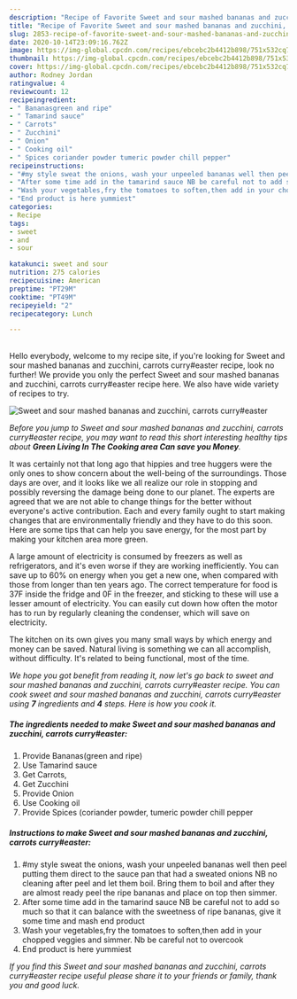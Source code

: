 ```yaml
---
description: "Recipe of Favorite Sweet and sour mashed bananas and zucchini, carrots curry#easter"
title: "Recipe of Favorite Sweet and sour mashed bananas and zucchini, carrots curry#easter"
slug: 2853-recipe-of-favorite-sweet-and-sour-mashed-bananas-and-zucchini-carrots-curryeaster
date: 2020-10-14T23:09:16.762Z
image: https://img-global.cpcdn.com/recipes/ebcebc2b4412b898/751x532cq70/sweet-and-sour-mashed-bananas-and-zucchini-carrots-curryeaster-recipe-main-photo.jpg
thumbnail: https://img-global.cpcdn.com/recipes/ebcebc2b4412b898/751x532cq70/sweet-and-sour-mashed-bananas-and-zucchini-carrots-curryeaster-recipe-main-photo.jpg
cover: https://img-global.cpcdn.com/recipes/ebcebc2b4412b898/751x532cq70/sweet-and-sour-mashed-bananas-and-zucchini-carrots-curryeaster-recipe-main-photo.jpg
author: Rodney Jordan
ratingvalue: 4
reviewcount: 12
recipeingredient:
- " Bananasgreen and ripe"
- " Tamarind sauce"
- " Carrots"
- " Zucchini"
- " Onion"
- " Cooking oil"
- " Spices coriander powder tumeric powder chill pepper"
recipeinstructions:
- "#my style sweat the onions, wash your unpeeled bananas well then peel putting them direct to the sauce pan that had a sweated onions NB no cleaning after peel and let them boil. Bring them to boil and after they are almost ready peel the ripe bananas and place on top then simmer."
- "After some time add in the tamarind sauce NB be careful not to add so much so that it can balance with the sweetness of ripe bananas, give it some time and mash end product"
- "Wash your vegetables,fry the tomatoes to soften,then add in your chopped veggies and simmer. Nb be careful not to overcook"
- "End product is here yummiest"
categories:
- Recipe
tags:
- sweet
- and
- sour

katakunci: sweet and sour 
nutrition: 275 calories
recipecuisine: American
preptime: "PT29M"
cooktime: "PT49M"
recipeyield: "2"
recipecategory: Lunch

---
```

<br>
Hello everybody, welcome to my recipe site, if you're looking for Sweet and sour mashed bananas and zucchini, carrots curry#easter recipe, look no further! We provide you only the perfect Sweet and sour mashed bananas and zucchini, carrots curry#easter recipe here. We also have wide variety of recipes to try.
<br>


![Sweet and sour mashed bananas and zucchini, carrots curry#easter](https://img-global.cpcdn.com/recipes/ebcebc2b4412b898/751x532cq70/sweet-and-sour-mashed-bananas-and-zucchini-carrots-curryeaster-recipe-main-photo.jpg)

<i>Before you jump to Sweet and sour mashed bananas and zucchini, carrots curry#easter recipe, you may want to read this short interesting healthy tips about 
<strong>Green Living In The Cooking area Can save you Money</strong>.</i>
</br>

It was certainly not that long ago that hippies and tree huggers were the only ones to show concern about the well-being of the surroundings. Those days are over, and it looks like we all realize our role in stopping and possibly reversing the damage being done to our planet. The experts are agreed that we are not able to change things for the better without everyone's active contribution. Each and every family ought to start making changes that are environmentally friendly and they have to do this soon. Here are some tips that can help you save energy, for the most part by making your kitchen area more green.

A large amount of electricity is consumed by freezers as well as refrigerators, and it's even worse if they are working inefficiently. You can save up to 60% on energy when you get a new one, when compared with those from longer than ten years ago. The correct temperature for food is 37F inside the fridge and 0F in the freezer, and sticking to these will use a lesser amount of electricity. You can easily cut down how often the motor has to run by regularly cleaning the condenser, which will save on electricity.

The kitchen on its own gives you many small ways by which energy and money can be saved. Natural living is something we can all accomplish, without difficulty. It's related to being functional, most of the time.


<i>We hope you got benefit from reading it, now let's go back to sweet and sour mashed bananas and zucchini, carrots curry#easter recipe. You can cook sweet and sour mashed bananas and zucchini, carrots curry#easter using <strong>7</strong> ingredients and <strong>4</strong> steps. Here is how you cook it.
</i>

##### The ingredients needed to make Sweet and sour mashed bananas and zucchini, carrots curry#easter:

1. Provide  Bananas(green and ripe)
1. Use  Tamarind sauce
1. Get  Carrots,
1. Get  Zucchini
1. Provide  Onion
1. Use  Cooking oil
1. Provide  Spices (coriander powder, tumeric powder chill pepper


##### Instructions to make Sweet and sour mashed bananas and zucchini, carrots curry#easter:

1. #my style sweat the onions, wash your unpeeled bananas well then peel putting them direct to the sauce pan that had a sweated onions NB no cleaning after peel and let them boil. Bring them to boil and after they are almost ready peel the ripe bananas and place on top then simmer.
1. After some time add in the tamarind sauce NB be careful not to add so much so that it can balance with the sweetness of ripe bananas, give it some time and mash end product
1. Wash your vegetables,fry the tomatoes to soften,then add in your chopped veggies and simmer. Nb be careful not to overcook
1. End product is here yummiest


<i>If you find this Sweet and sour mashed bananas and zucchini, carrots curry#easter recipe useful please share it to your friends or family, thank you and good luck.</i>
